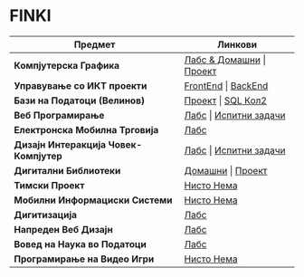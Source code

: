 # FINKI

| Предмет                                   | Линкови                                                                 |
|-------------------------------------------|------------------------------------------------------------------------|
| **Компјутерска Графика**                  | [Лабс & Домашни](https://github.com/Fazlibeqir/KomjuterskaGrafika) \| [Проект](https://github.com/Fazlibeqir/Kompjuterska-Grafika-Projekt) |
| **Управување со ИКТ проекти**             | [FrontEnd](https://github.com/andreevskaivana/EMajstor_FE) \| [BackEnd](https://github.com/Fazlibeqir/E-Majstori) |
| **Бази на Податоци (Велинов)**            | [Проект](https://github.com/Fazlibeqir/Baza-na-Podatoci)  \| [SQL Кол2](https://github.com/Fazlibeqir/Baza-na-Podatoci/tree/main/Kollokwium%202) |
| **Веб Програмирање**                      | [Лабс](https://github.com/Fazlibeqir/Web-Programming)   \|  [Испитни задачи](https://github.com/Fazlibeqir/Web-Programming/tree/main/Vezbi)      |
| **Електронска Мобилна Трговија**          | [Лабс](https://github.com/Fazlibeqir/EMT)                                                       |
| **Дизајн Интеракција Човек-Компјутер**     | [Лабс](https://github.com/Fazlibeqir/Dizjan-interAction-human-PC)   \| [Испитни задачи](https://github.com/Fazlibeqir/Dizjan-interAction-human-PC/tree/main/Ispit)  |
| **Дигитални Библиотеки**                  | [Домашни](https://github.com/Fazlibeqir/Digitalni-Biblioteki)  \| [Проект](https://github.com/Fazlibeqir/Digitalni-Biblioteki/tree/main/Project%20Muzicari)    |
| **Тимски Проект**          | [Нисто Нема](#)  |
| **Мобилни Информациски Системи**          | [Нисто Нема](#)  |
| **Дигитизација**          | [Лабс](https://github.com/Fazlibeqir/Digitizacija)  |
| **Напреден Веб Дизајн**          | [Лабс](https://github.com/Fazlibeqir/Naprden-Web-Design)  |
| **Вовед на Наука во Податоци**          | [Лабс](https://github.com/Fazlibeqir/Voved-Vo-Nauka-Za-Podatoci)  |
| **Програмирање на Видео Игри**          | [Нисто Нема](#)  |
